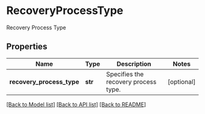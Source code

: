 # RecoveryProcessType

Recovery Process Type

## Properties
Name | Type | Description | Notes
------------ | ------------- | ------------- | -------------
**recovery_process_type** | **str** | Specifies the recovery process type. | [optional] 

[[Back to Model list]](../README.md#documentation-for-models) [[Back to API list]](../README.md#documentation-for-api-endpoints) [[Back to README]](../README.md)


